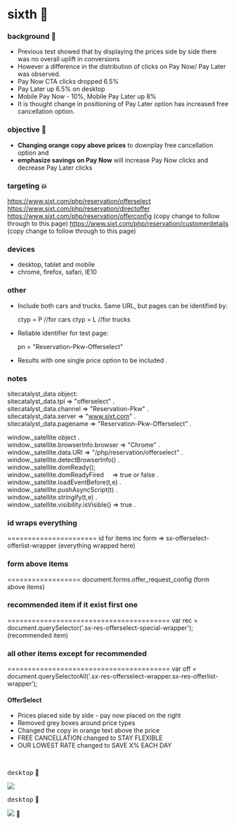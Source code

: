 # sixth  :rocket:

### background  :bell:
- Previous test showed that by displaying the prices side by side there was no overall uplift in conversions
- However a difference in the distribution of clicks on Pay Now/ Pay Later was observed.
- Pay Now CTA clicks dropped 6.5%
- Pay Later up 6.5% on desktop
- Mobile Pay Now - 10%, Mobile Pay Later up 8%
- It is thought change in positioning of Pay Later option has increased free cancellation option.


### objective :book:
- __Changing orange copy above prices__ to downplay free cancellation option and
- __emphasize savings on Pay Now__ will increase Pay Now clicks and decrease Pay Later clicks

### targeting :boom:
https://www.sixt.com/php/reservation/offerselect
https://www.sixt.com/php/reservation/directoffer
https://www.sixt.com/php/reservation/offerconfig (copy change to follow through to this page)
https://www.sixt.com/php/reservation/customerdetails (copy change to follow through to this page)

### devices      
- desktop, tablet and mobile
- chrome, firefox, safari, IE10

### other     
- Include both cars and trucks. Same URL, but pages can be identified by:
					
	ctyp = P      //for cars
	ctyp = L      //for trucks

- Reliable identifier for test page:

	pn = "Reservation-Pkw-Offerselect"

- Results with one single price option to be included .          

### notes
sitecatalyst_data object:           
sitecatalyst_data.tpl => "offerselect" .       
sitecatalyst_data.channel => "Reservation-Pkw" .      
sitecatalyst_data.server => "www.sixt.com" .        
sitecatalyst_data.pagename => "Reservation-Pkw-Offerselect" .       

window._satellite object .     
window._satellite.browserInfo.browser => "Chrome" .      
window._satellite.data.URI => "/php/reservation/offerselect" .      
window._satellite.detectBrowserInfo() .     
window._satellite.domReady();       
window._satellite.domReadyFired     => true or false .     
window._satellite.loadEventBefore(t,e) .     
window._satellite.pushAsyncScript(t) .     
window._satellite.stringify(t,e) .      
window._satellite.visibility.isVisible() => true .      
 

### id wraps everything
======================
id for items inc form =>  sx-offerselect-offerlist-wrapper  (everything wrapped here)

### form above items
==================
document.forms.offer_request_config  (form above items)

### recommended item if it exist first one
========================================
var rec = document.querySelector('.sx-res-offerselect-special-wrapper');      (recommended item)

### all other items except for recommended
========================================
var off = document.querySelectorAll('.sx-res-offerselect-wrapper.sx-res-offerlist-wrapper');


#### OfferSelect

- Prices placed side by side - pay now placed on the right
- Removed grey boxes around price types
- Changed the copy in orange text above the price
-	FREE CANCELLATION changed to STAY FLEXIBLE
-	OUR LOWEST RATE changed to 	SAVE X% EACH DAY




<br/>



<kbd>desktop</kbd>  :rocket:     

![](/images/) 

<kbd>desktop</kbd>  :rocket:     

![](/images/)   :rocket: 





